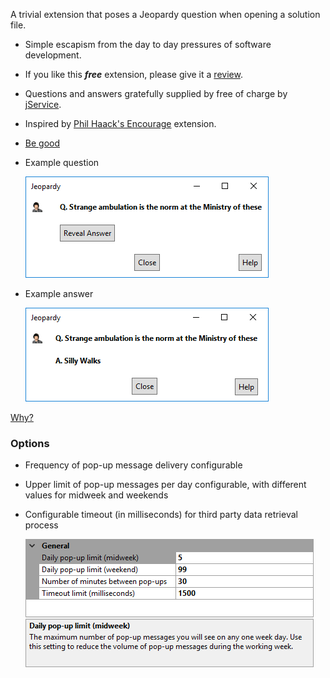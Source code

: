[GitHubRepoURL]: https://github.com/GregTrevellick/TrivialApisForIDE
[GitHubRepoIssuesURL]: https://github.com/GregTrevellick/TrivialApisForIDE/issues
[GitHubRepoPullRequestsURL]: https://github.com/GregTrevellick/TrivialApisForIDE/pulls
[VSMarketplaceUrl]: https://marketplace.visualstudio.com/items?itemName=GregTrevellick.Jeopardy#review-details
[CharityWareURL]: https://github.com/GregTrevellick/MiscellaneousArtefacts/wiki/Charity-Ware
[WhyURL]: https://github.com/GregTrevellick/MiscellaneousArtefacts/wiki/Why

A trivial extension that poses a Jeopardy question when opening a solution file.

- Simple escapism from the day to day pressures of software development.

- If you like this ***free*** extension, please give it a [review][VSMarketplaceUrl].

- Questions and answers gratefully supplied by free of charge by [jService](http://www.jservice.io).

- Inspired by [Phil Haack's Encourage](https://marketplace.visualstudio.com/items?itemName=Haacked.Encourage) extension. 

- [Be good][CharityWareURL]

- Example question
 
  ![](ReadMeScreenShot.png)

- Example answer

   ![](ReadMeScreenShot_Answer.png)

[Why?][WhyURL]   

### Options

- Frequency of pop-up message delivery configurable

- Upper limit of pop-up messages per day configurable, with different values for midweek and weekends

- Configurable timeout (in milliseconds) for third party data retrieval process 

    ![](../../Trivial.Ui.Common/Resources/Generic_ReadMeScreenShot_OptionsGeneral.png)